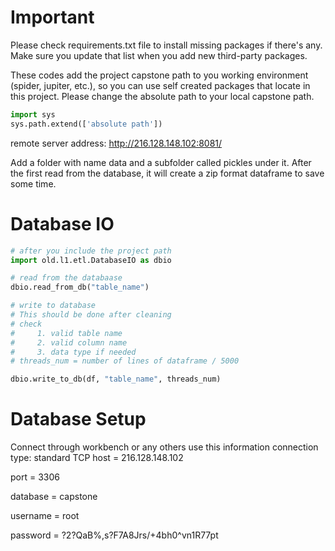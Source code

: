 # Important
Please check requirements.txt file to install missing packages if there's any. Make sure you update that list when you add new third-party packages.

These codes add the project capstone path to you working environment (spider, jupiter, etc.), so you can use self created packages that locate in this project. Please change the absolute path to your local capstone path.
```python
import sys
sys.path.extend(['absolute path'])
```

remote server address: http://216.128.148.102:8081/

Add a folder with name data and a subfolder called pickles under it. After the first read from the database, it will create a zip format dataframe to save some time.
# Database IO

```python
# after you include the project path
import old.l1.etl.DatabaseIO as dbio

# read from the databaase
dbio.read_from_db("table_name")

# write to database 
# This should be done after cleaning
# check
#     1. valid table name
#     2. valid column name
#     3. data type if needed
# threads_num = number of lines of dataframe / 5000

dbio.write_to_db(df, "table_name", threads_num)
```

# Database Setup
Connect through workbench or any others use this information
connection type: standard TCP
host = 216.128.148.102

port = 3306

database = capstone

username = root

password = ?2?QaB%,s?F7A8Jrs/+4bh0^vn1R77pt
